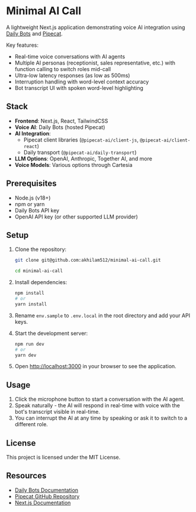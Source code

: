 # Minimal AI Call

A lightweight Next.js application demonstrating voice AI integration using [Daily Bots](https://www.daily.co/products/daily-bots/) and [Pipecat](https://github.com/pipecat-ai/pipecat).

Key features:
- Real-time voice conversations with AI agents
- Multiple AI personas (receptionist, sales representative, etc.) with function calling to switch roles mid-call
- Ultra-low latency responses (as low as 500ms)
- Interruption handling with word-level context accuracy
- Bot transcript UI with spoken word-level highlighting 

## Stack

- **Frontend**: Next.js, React, TailwindCSS
- **Voice AI**: Daily Bots (hosted Pipecat)
- **AI Integration**: 
  - Pipecat client libraries (`@pipecat-ai/client-js`, `@pipecat-ai/client-react`)
  - Daily transport (`@pipecat-ai/daily-transport`)
- **LLM Options**: OpenAI, Anthropic, Together AI, and more
- **Voice Models**: Various options through Cartesia

## Prerequisites

- Node.js (v18+)
- npm or yarn
- Daily Bots API key
- OpenAI API key (or other supported LLM provider)

## Setup

1. Clone the repository:
   ```bash
   git clone git@github.com:akhilam512/minimal-ai-call.git

   cd minimal-ai-call
   ```

2. Install dependencies:
   ```bash
   npm install
   # or
   yarn install
   ```

3. Rename `env.sample` to `.env.local` in the root directory and add your API keys.

4. Start the development server:
   ```bash
   npm run dev
   # or
   yarn dev
   ```

5. Open [http://localhost:3000](http://localhost:3000) in your browser to see the application.

## Usage

1. Click the microphone button to start a conversation with the AI agent.
2. Speak naturally - the AI will respond in real-time with voice with the bot's transcript visible in real-time.
3. You can interrupt the AI at any time by speaking or ask it to switch to a different role.


## License

This project is licensed under the MIT License.

## Resources

- [Daily Bots Documentation](https://docs.dailybots.ai/)
- [Pipecat GitHub Repository](https://github.com/pipecat-ai/pipecat)
- [Next.js Documentation](https://nextjs.org/docs)
